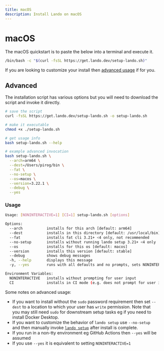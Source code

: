 ```yaml
---
title: macOS
description: Install Lando on macOS
---
```


# macOS

The macOS quickstart is to paste the below into a terminal and execute it.

```bash
/bin/bash -c "$(curl -fsSL https://get.lando.dev/setup-lando.sh)"
```

If you are looking to customize your install then [advanced usage](#advanced) if for you.

## Advanced

The installation script has various options but you will need to download the script and invoke it directly.

```bash
# save the script
curl -fsSL https://get.lando.dev/setup-lando.sh -o setup-lando.sh

# make it executable
chmod +x ./setup-lando.sh

# get usage info
bash setup-lando.sh --help

# example advanced invocation
bash setup-lando.sh \
  --arch=arm64 \
  --dest=/Users/pirog/bin \
  --fat \
  --no-setup \
  --os=macos \
  --version=3.22.1 \
  --debug \
  --yes
```

### Usage

```bash
Usage: [NONINTERACTIVE=1] [CI=1] setup-lando.sh [options]

Options:
  --arch           installs for this arch [default: arm64]
  --dest           installs in this directory [default: /usr/local/bin]
  --fat            installs fat cli 3.21+ <4 only, not recommended
  --no-setup       installs without running lando setup 3.21+ <4 only
  --os             installs for this os [default: macos]
  --version        installs this version [default: stable]
  --debug          shows debug messages
  -h, --help       displays this message
  -y, --yes        runs with all defaults and no prompts, sets NONINTERACTIVE=1

Environment Variables:
  NONINTERACTIVE   installs without prompting for user input
  CI               installs in CI mode (e.g. does not prompt for user input)
```

Some notes on advanced usage:

* If you want to install without the `sudo` password requirement then set `--dest` to a location to which your user has `write` permission. Note that you may still need `sudo` for downstream setup tasks eg if you need to install Docker Desktop.
* If you want to customize the behavior of `lando setup` use `--no-setup` and then manually invoke [`lando setup`](https://docs.lando.dev/cli/setup.html) after install is complete.
* If you run in a non-tty environment eg GitHub Actions then `--yes` will be assumed
* If you use `--yes` it is equivalent to setting `NONINTERACTIVE=1`
